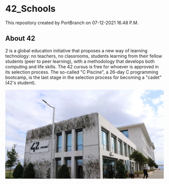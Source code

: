 # 42_Schools
This repository created by PortBranch on 07-12-2021 16.48 P.M.

## About 42

2 is a global education initiative that proposes a new way of learning technology: no teachers,
no classrooms, students learning from their fellow students (peer to peer learning), with a
methodology that develops both computing and life skills. The 42 cursus is free for whoever is
approved in its selection process. The so-called "C Piscine", a 26-day C programming bootcamp,
is the last stage in the selection process for becoming a "cadet" (42's student).

![Photo of a 42 Koaceli](42Kocaeli.png)
